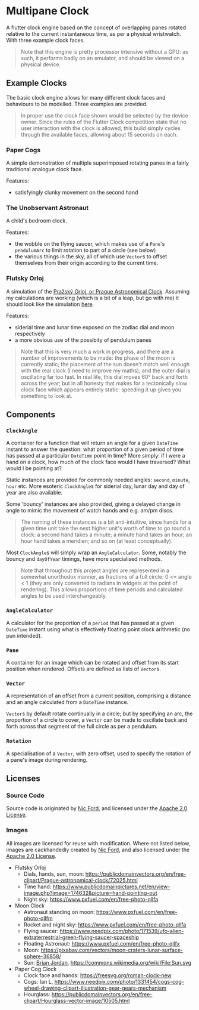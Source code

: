 # Multipane Clock

A flutter clock engine based on the concept of overlapping panes rotated relative to the current instantaneous time, as per a physical wristwatch. With three example clock faces.

> Note that this engine is pretty processor intensive without a GPU: as such, it performs badly on an emulator, and should be viewed on a physical device.

## Example Clocks

The basic clock engine allows for many different clock faces and behaviours to be modelled. Three examples are provided.

> In proper use the clock face shown would be selected by the device owner. Since the rules of the Flutter Clock competition state that no user interaction with the clock is allowed, this build simply cycles through the available faces, allowing about 15 seconds on each.

### Paper Cogs

A simple demonstration of multiple superimposed rotating panes in a fairly traditional analogue clock face.

Features:
- satisfyingly clunky movement on the second hand

### The Unobservant Astronaut

A child's bedroom clock.

Features:
- the wobble on the flying saucer, which makes use of a `Pane`'s `pendulumArc` to limit rotation to part of a circle (see below)
- the various things in the sky, all of which use `Vector`s to offset themselves from their origin according to the current time.

### Flutsky Orloj

A simulation of the [Pražský Orloj, or Prague Astronomical Clock](http://www.orloj.eu/en/home1.htm). Assuming my calculations are working (which is a bit of a leap, but go with me) it should look like the simulation [here](http://www.orloj.eu/en/orloj_simulator1.php).

Features:
- siderial time and lunar time exposed on the zodiac dial and moon respectively
- a more obvious use of the possibity of pendulum panes

> Note that this is very much a work in progress, and there are a number of improvements to be made: the phase of the moon is currently static; the placement of the sun doesn't match well enough with the real clock (I need to improve my maths); and the outer dial is oscillating far too fast. In real life, this dial moves 60° back and forth across the year; but in all honesty that makes for a tectonically slow clock face which appears entirely static: speeding it up gives you something to look at.

## Components

### `ClockAngle`

 A container for a function that will return an angle for a given `DateTime` instant
 to answer the question: what proportion of a given period of time has passed at a particular `DateTime` point in time? More simply: if I were a hand on a clock, how much of the clock face would I have traversed? What would I be pointing at?

 Static instances are provided for commonly needed angles: `second`, `minute`, `hour` etc. More esoteric `ClockAngle`s for siderial day, lunar day and day of year are also available.

 Some 'bouncy' instances are also provided, giving a delayed change in angle to mimic the movement of watch hands and e.g. am/pm discs.

 > The naming of these instances is a bit anti-intuitive, since hands for a given time unit take the next higher unit's worth of time to go round a clock: a second hand takes a minute; a minute hand takes an hour; an hour hand takes a meridien; and so on (at least conceptually).

 Most `ClockAngle`s will simply wrap an `AngleCalculator`. Some, notably the bouncy and `dayOfYear` timings, have more specialised methods.

>Note that throughout this project angles are represented in a somewhat unorthodox manner, as fractions of a full circle: 0 <= angle < 1 (they are only converted to radians in widgets at the point of rendering). This allows proportions of time periods and calculated angles to be used interchangeably.

### `AngleCalculator`

A calculator for the proportion of a `period` that has passed at a given `DateTime` instant using what is effectively floating point clock arithmetic (no pun intended).

### `Pane`

A container for an image which can be rotated and offset from its start position when rendered. Offsets are defined as lists of `Vector`s.

### `Vector`

A representation of an offset from a current position, comprising a distance and an angle calculated from a `DateTime` instance.

`Vector`s by default rotate continually in a circle; but by specifying an arc, the proportion of a circle to cover, a `Vector` can be made to oscillate back and forth across that segment of the full circle as per a pendulum.

### `Rotation`

A specialisation of a `Vector`, with zero offset, used to specify the rotation of a pane's image during rendering.

## Licenses

### Source Code

Source code is originated by [Nic Ford](https://github.com/shinyford/), and licensed under the [Apache 2.0 License](https://www.apache.org/licenses/LICENSE-2.0).

### Images

All images are licensed for reuse with modification. Where not listed below, images are cackhandedly created by [Nic Ford](https://github.com/shinyford/), and also licensed under the [Apache 2.0 License](https://www.apache.org/licenses/LICENSE-2.0).

- Flutsky Orloj
  - Dials, hands, sun, moon: https://publicdomainvectors.org/en/free-clipart/Prague-astronomical-clock/72025.html
  - Time hand: https://www.publicdomainpictures.net/en/view-image.php?image=174632&picture=hand-pointing-out
  - Night sky: https://www.pxfuel.com/en/free-photo-qllfa
- Moon Clock
  - Astronaut standing on moon: https://www.pxfuel.com/en/free-photo-qllfm
  - Rocket and night sky: https://www.pxfuel.com/en/free-photo-qllfa
  - Flying saucer: https://www.needpix.com/photo/171539/ufo-alien-extraterrestrial-green-flying-saucer-spaceship
  - Floating Astronaut: https://www.pxfuel.com/en/free-photo-qllfx
  - Moon: https://pixabay.com/vectors/moon-craters-lunar-surface-sphere-36858/
  - Sun: [Brian Jordan](https://commons.wikimedia.org/wiki/User:Bcjordan), https://commons.wikimedia.org/wiki/File:Sun.svg
- Paper Cog Clock
  - Clock face and hands: https://freesvg.org/roman-clock-new
  - Cogs: Ian L, https://www.needpix.com/photo/1331454/cogs-cog-wheel-drawing-clipart-illustration-gear-gears-mechanism
  - Hourglass: https://publicdomainvectors.org/en/free-clipart/Hourglass-vector-image/10505.html



